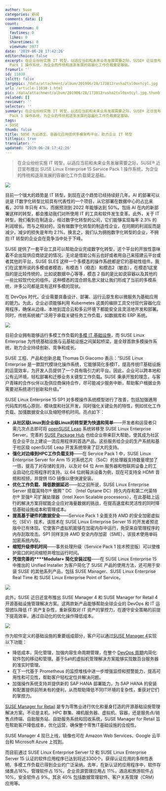 ```yaml
---
author: Suse
categories: 新闻
comments_data: []
count:
  commentnum: 0
  favtimes: 0
  likes: 0
  sharetimes: 0
  viewnum: 3977
date: '2019-06-28 17:42:26'
editorchoice: false
excerpt: 在企业纷纷实施 IT 转型，以适应当前和未来业务发展需要之际，SUSE® 近日宣布推出 SUSE Linux Enterprise 15 Service
  Pack 1 操作系统，为企业的传统和逐渐发展的容器化工作负载奠定基础。
fromurl: ''
id: 11030
islctt: false
largepic: /data/attachment/album/201906/28/173812rusha2txl0oxtcyl.jpg
url: /article-11030-1.html
pic: /data/attachment/album/201906/28/173812rusha2txl0oxtcyl.jpg.thumb.jpg
related: []
reviewer: ''
selector: ''
summary: 在企业纷纷实施 IT 转型，以适应当前和未来业务发展需要之际，SUSE® 近日宣布推出 SUSE Linux Enterprise 15 Service
  Pack 1 操作系统，为企业的传统和逐渐发展的容器化工作负载奠定基础。
tags:
- SUSE
thumb: false
title: SUSE 为云原生、容器化应用提供多模架构平台，助力企业 IT 转型
titlepic: true
translator: ''
updated: '2019-06-28 17:42:26'
---
```



> 
> 在企业纷纷实施 IT 转型，以适应当前和未来业务发展需要之际，SUSE® 近日宣布推出 SUSE Linux Enterprise 15 Service Pack 1 操作系统，为企业的传统和逐渐发展的容器化工作负载奠定基础。
> 
> 
> 


![](/data/attachment/album/201906/28/173812rusha2txl0oxtcyl.jpg)


目前一个很大的趋势是 IT 转型，到现在这个趋势已经持续好几年。AI 的部署可以说是 IT数字化转型比较具有代表性的一个项目，从它部署在数据中心的占比来看，2018 年只有 4%，而据预测到 2022 年能够达到 50%。包括 AI 在内的新部署这样的转型，都会推动我们对所使用 IT 的工具和软件发生变革。此外，关于 IT 转型，我们看到在制造业，经过数字化转型的公司，它们能够实现每年 2.3% 的利润增长。而与之相对的，没有做数字化转型的制造性企业，在同期的利润反而是减少，减少的损失是年均 2.1%。换言之，我们认为拥抱数字化转型的企业，不拥抱 IT 转型的企业会在竞争当中处于下峰。


SUSE 提供了一套平台工具可以帮助企业完成数字化转型，这个平台的开放性意味着不会出现供应商锁定的情况。无论是借助公有云也好或者用自己来搭建云平台或者其他的平台，SUSE SLES 这样一个多模态的操作系统都是它的基础性组件。我们在这里所说的多模或者模态，有模态 1（稳态）和模态2（敏态），在模态1这里指的是比较传统的，比如说数据中心等等，模态 2 指的是比如说容器以及其他的一些比较现代化的组件。这种模态的混合顾名思义就让我们形成了当前的多模系统，许多公司都是具有这样多模的现状。


在 DevOps 时代，企业需要具备设计、部署、运行云原生和以微服务为基础应用的能力。为此，企业必须能够利用 Kubernetes 这类的编排工具交付现代容器化应用程序，确保从边缘、本地到混合云和多云环境下都能安全且灵活地开发和部署。同时，传统系统被广泛用于承载关键任务工作负载，如数据库和 ERP 系统。


![](/data/attachment/album/201906/28/173847a4bs1wltjzwtl9ca.jpg)


目前企业拥有能够运行多模工作负载的[多模 IT 基础设施](https://www.suse.com/c/the-rise-of-multimodal-it-and-what-it-means-to-you/)，而 SUSE Linux Enterprise 为传统基础设施与云基础设施之间架起桥梁，是全球首款多模操作系统，助力企业持续创新、竞争和成长。 


SUSE 工程、产品和创新总裁 Thomas Di Giacomo 表示：“SUSE Linux Enterprise 是一款现代模块化操作系统，它能够简化多模IT，提高传统IT基础设施的运营效率，为开发人员提供了一个具有吸引力的平台。因此，企业可以跨本地和公有云环境，轻松部署和迁移业务关键型工作负载。SUSE 秉承开放的理念，与客户青睐的合作伙伴以及供应商保持合作，尽可能减少服务中断，帮助客户根据业务需要对系统进行创新和升级。” 


SUSE Linux Enterprise 15 SP1 对多模操作系统模型进行了改善，包括加强通用代码库的核心原则、模块度和社区开发，同时强化关键业务的特性，例如优化工作负载、加强数据安全以及缩短停机时间。亮点如下：


* **从社区级****Linux****到企业级****Linux****的转型更为快速和简单**——开发者和运营者只需几次点击即可将 [openSUSE Leap](https://www.opensuse.org/) 系统转移至 SUSE Linux Enterprise Server。完善的 [SUSE Package Hub](https://packagehub.suse.com/) 也给企业带来巨大帮助，使其成为社区在企业平台上建设一流应用程序的首选产品。这些服务给企业的生产系统和基于社区级 openSUSE Leap 开发系统带来了巨大的支持。
* **强化对边缘到****HPC****工作负载支持**——在 Service Pack 1 中，SUSE Linux Enterprise Server for Arm 15 对系统芯片（SoC）的处理器支持数量增加了一倍，提高了对存储的支持，以及对 64 位 Arm 服务器和物联网设备上的工业自动化应用程序的支持。以 64 位树莓派设备为例，现在可支持全 HDMI 音频和视频，并提供 ISO 镜像以便快速安装。
* **优化工作负载、降低数据延迟**——如之前所说，SUSE Linux Enterprise Server 搭载英特尔® 傲腾™ DC （Intel Optane DC）持久内存和第二代英特尔® 至强® 可扩展处理器（Intel Xeon Scalable processors），在此基础上运行的解决方案将赋能企业应对海量数据的挑战，在提高速度和灵活性的同时降低基础设施成本和管理成本。
* **提高基于硬件的数据安全**——Service Pack 1 全面支持 AMD 的安全加密虚拟化（SEV）技术，该技术在 SUSE Linux Enterprise Server 15 的开发者预览版中已有体现。它使客户虚拟机能够在加密内存中运行，免受来自管理程序的内存刮取攻击。SP1 同样支持 AMD 安全内存加密（SME），该技术使用单码加密系统内存。
* **缩短升级停机时间**——事务处理升级（Service Pack 1 技术预览版）可以使维护窗口的时间缩短并增加运行时间。
* **凭借完善的****Modular+** **简化安装过程**——在 SUSE Linux Enterprise 15 中推出的 Unified Installer 为客户简化了 SUSE 产品的使用方法，还可用于安装 SUSE 的其他系列产品，包括 SUSE Manager、SUSE Linux Enterprise Real Time 和 SUSE Linux Enterprise Point of Service。


![](/data/attachment/album/201906/28/174043rmdzne9oe3cd9d39.jpg)


此外，SUSE 近日还宣布推出 SUSE Manager 4 和 SUSE Manager for Retail 4 开源基础设施管理解决方案。这两款新产品能够帮助全球企业的 DevOps 和 IT 运营团队降低 IT 资产复杂性，重新获取对 IT 资产的掌控力，在遵守安全策略的前提下提高效率，通过自动化的优化操作降低成本。


![](/data/attachment/album/201906/28/174111dvdjsnjxvxxaoggw.jpg)


作为软件定义的基础设施的重要组成部分，客户可以通过[SUSE Manager 4](https://www.suse.com/products/suse-manager/)实现以下功能：


* 降低成本，简化管理，加强内容生命周期管理，在整个 [DevOps 周期](https://susedefines.suse.com/definition/devops/)内简化软件包的移动和管理。基于Salt的虚拟机管理解决方案能够实现数百台服务器的准实时管理。
* 在下一代基于 Prometheus 的监控堆栈中进一步增强监控和预警能力，提高可用性和可见性，帮助客户轻松定位并解决问题。
* 加强操作系统支持并提供新的 SAP HANA 部署能力，为 SAP HANA 的安装和配置提供前所未有的便利，从而帮助降低不同IT环境的复杂性，重获对它们的掌控力。


[SUSE Manager for Retail](https://www.suse.com/products/suse-manager-retail/) 是专为零售业进行优化和量身打造的开源基础设施管理解决方案。不论是主机、HPC 群集、裸机服务器、虚拟机、容器，还是服务点/销售点终端、自助服务站、自助服务系统和回收系统，SUSE Manager for Retail 旨在帮助客户降低成本，优化运营，确保整个零售IT基础设施的合规性。


SUSE Manager 4 现已上线，镜像也可在 Amazon Web Services、Google 云平台和 Microsoft Azure 上找到。


而目前通过 SUSE Linux Enterprise Server 12 和 SUSE Linux Enterprise Server 15 认证的软件应用程序已达到将近3300个。获得认证应用的多样性表明，多模工作负载已得到企业的广泛采纳。去年，在新认证的应用程序中，软件存储类占16%，管理软件占 15%，企业资源管理应用占 11%，酒店和旅游软件占 10%，安全软件占 9%。其余 40% 包括数据管理软件、客户关系管理（CRM）应用等。